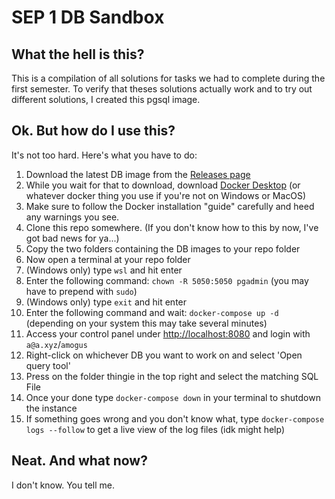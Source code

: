 # SEP 1 DB Sandbox

## What the hell is this?

This is a compilation of all solutions for tasks we had to complete during the first semester. To verify that theses solutions actually work and to try out different solutions, I created this pgsql image.

## Ok. But how do I use this?

It's not too hard. Here's what you have to do:  

1) Download the latest DB image from the [Releases page](https://github.com/ChiliEater69/zhaw_db/releases)
2) While you wait for that to download, download [Docker Desktop](https://www.docker.com/products/docker-desktop) (or whatever docker thing you use if you're not on Windows or MacOS)
3) Make sure to follow the Docker installation "guide" carefully and heed any warnings you see.
4) Clone this repo somewhere. (If you don't know how to this by now, I've got bad news for ya...)
5) Copy the two folders containing the DB images to your repo folder
6) Now open a terminal at your repo folder
7) (Windows only) type `wsl` and hit enter
8) Enter the following command: `chown -R 5050:5050 pgadmin` (you may have to prepend with `sudo`)
9) (Windows only) type `exit` and hit enter
10) Enter the following command and wait: `docker-compose up -d` (depending on your system this may take several minutes)
11) Access your control panel under [http://localhost:8080](http://localhost:8080) and login with `a@a.xyz`/`amogus`
12) Right-click on whichever DB you want to work on and select 'Open query tool'
13) Press on the folder thingie in the top right and select the matching SQL File
14) Once your done type `docker-compose down` in your terminal to shutdown the instance
15) If something goes wrong and you don't know what, type `docker-compose logs --follow` to get a live view of the log files (idk might help)

## Neat. And what now?

I don't know. You tell me.